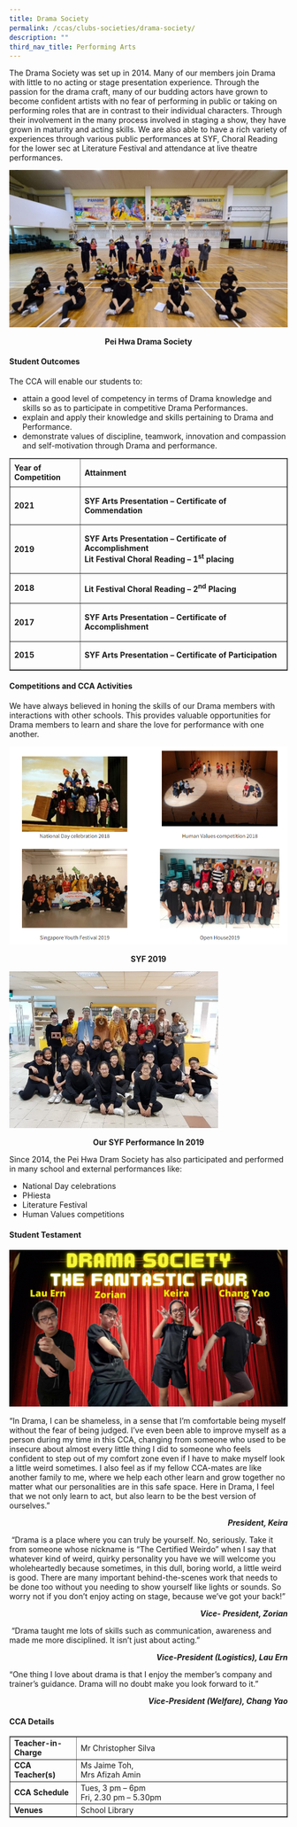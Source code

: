 ```yaml
---
title: Drama Society
permalink: /ccas/clubs-societies/drama-society/
description: ""
third_nav_title: Performing Arts
---
```

<p>The Drama Society was set up in 2014. Many of our members join Drama with little to no acting or stage presentation experience. Through the passion for the drama craft, many of our budding actors have grown to become confident artists with no fear of performing in public or taking on performing roles that are in contrast to their individual characters. Through their involvement in the many process involved in staging a show, they have grown in maturity and acting skills. We are also able to have a rich variety of experiences through various public performances at SYF, Choral Reading for the lower sec at Literature Festival and attendance at live theatre performances.</p>
<img src="/images/drama1.jpeg">
<p style="text-align: center;"><strong>Pei Hwa Drama Society</strong></p>
<h4><strong>Student Outcomes</strong></h4>
<p>The CCA will enable our students to:</p>
<ul>
<li>attain a good level of competency in terms of Drama knowledge and skills so as to participate in competitive Drama Performances.</li>
<li>explain and apply their knowledge and skills pertaining to Drama and Performance.</li>
<li>demonstrate values of discipline, teamwork, innovation and compassion and self-motivation through Drama and performance.</li>
</ul>
<div>
<table border="1">
<tbody>
<tr>
<td style="width: 117px;"><strong>Year of Competition</strong></td>
<td style="width: 401px;">
<p><strong>Attainment</strong></p>
</td>
</tr>
<tr>
<td style="width: 117px;"><strong>2021</strong></td>
<td style="width: 401px;">
<p><strong>SYF Arts Presentation &ndash; Certificate of Commendation</strong></p>
</td>
</tr>
<tr>
<td style="width: 117px;"><strong>2019</strong></td>
<td style="width: 401px;">
<p><strong>SYF&nbsp;Arts Presentation &ndash; Certificate of Accomplishment<br /></strong><strong>Lit Festival Choral Reading &ndash; 1<sup>st</sup>&nbsp;placing</strong></p>
</td>
</tr>
<tr>
<td style="width: 117px;"><strong>2018</strong></td>
<td style="width: 401px;">
<p><strong>Lit Festival Choral Reading &ndash; 2<sup>nd</sup>&nbsp;Placing</strong></p>
</td>
</tr>
<tr>
<td style="width: 117px;"><strong>2017</strong></td>
<td style="width: 401px;">
<p><strong>SYF Arts Presentation &ndash;&nbsp;Certificate of Accomplishment</strong></p>
</td>
</tr>
<tr>
<td style="width: 117px;"><strong>2015</strong></td>
<td style="width: 401px;">
<p><strong>SYF Arts Presentation &ndash;&nbsp;Certificate of Participation</strong></p>
</td>
</tr>
</tbody>
</table>
</div>
<h4><strong>Competitions and CCA Activities</strong></h4>
<p>We have always believed in honing the skills of our Drama members with interactions with other schools. This provides valuable opportunities for Drama members to learn and share the love for performance with one another.</p>
<img src="/images/drama2.png">
<p style="text-align: center;"><strong>SYF 2019</strong></p>
<img style="width: 75%;" src="/images/drama3.jpg" />
<p style="text-align: center;"><strong>Our SYF Performance In 2019</strong></p>
<p>Since 2014, the&nbsp;Pei Hwa Dram Society has also participated and performed in many school and external performances like:</p>
<ul>
<li>National Day celebrations</li>
<li>PHiesta</li>
<li>Literature Festival</li>
<li>Human Values competitions</li>
</ul>
<h4><strong>Student Testament</strong></h4>
<img src="/images/drama4.jpeg">
<p>&ldquo;In Drama, I can be shameless, in a sense that I&rsquo;m comfortable being myself without the fear of being judged. I&rsquo;ve even been able to improve myself as a person during my time in this CCA, changing from someone who used to be insecure about almost every little thing I did to someone who feels confident to step out of my comfort zone even if I have to make myself look a little weird sometimes. I also feel as if my fellow CCA-mates are like another family to me, where we help each other learn and grow together no matter what our personalities are in this safe space. Here in Drama, I feel that we not only learn to act, but also learn to be the best version of ourselves.&rdquo;</p>
<p style="text-align: right;"><strong><em>President, Keira</em></strong></p>
<p>&nbsp;&ldquo;Drama is a place where you can truly be yourself. No, seriously. Take it from someone whose nickname is &ldquo;The Certified Weirdo&rdquo; when I say that whatever kind of weird, quirky personality you have we will welcome you wholeheartedly because sometimes, in this dull, boring world, a little weird is good. There are many important behind-the-scenes work that needs to be done too without you needing to show yourself like lights or sounds. So worry not if you don&rsquo;t enjoy acting on stage, because we&rsquo;ve got your back!&rdquo;</p>
<p style="text-align: right;"><strong><em>Vice- President, Zorian</em></strong></p>
<p>&nbsp;&ldquo;Drama taught me lots of skills such as communication, awareness and made me more disciplined. It isn&rsquo;t just about acting.&rdquo;</p>
<p style="text-align: right;"><strong><em>Vice-President (Logistics), Lau Ern</em></strong></p>
<p>&ldquo;One thing I love about drama is that I enjoy the member&rsquo;s company and trainer&rsquo;s guidance. Drama will no doubt make you look forward to it.&rdquo;</p>
<p style="text-align: right;"><strong><em>Vice-President (Welfare), Chang Yao</em></strong></p>
<h4><strong>CCA Details</strong></h4>
<div>
<table border="1" width="100%">
<tbody>
<tr>
<td width="24%"><strong>Teacher-in-Charge</strong></td>
<td width="76%">Mr Christopher Silva</td>
</tr>
<tr>
<td width="24%"><strong>CCA Teacher(s)</strong></td>
<td width="76%">Ms Jaime Toh,<br />Mrs Afizah Amin</td>
</tr>
<tr>
<td width="24%"><strong>CCA Schedule</strong></td>
<td width="76%">Tues, 3 pm &ndash; 6pm<br />Fri, 2.30 pm &ndash; 5.30pm</td>
</tr>
<tr>
<td width="24%"><strong>Venues</strong></td>
<td width="76%">School Library</td>
</tr>
</tbody>
</table>
</div>